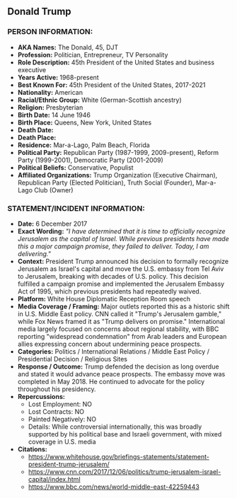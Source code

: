 ## Donald Trump

### PERSON INFORMATION:
- **AKA Names:** The Donald, 45, DJT
- **Profession:** Politician, Entrepreneur, TV Personality
- **Role Description:** 45th President of the United States and business executive
- **Years Active:** 1968-present
- **Best Known For:** 45th President of the United States, 2017-2021
- **Nationality:** American
- **Racial/Ethnic Group:** White (German-Scottish ancestry)
- **Religion:** Presbyterian
- **Birth Date:** 14 June 1946
- **Birth Place:** Queens, New York, United States
- **Death Date:** 
- **Death Place:** 
- **Residence:** Mar-a-Lago, Palm Beach, Florida
- **Political Party:** Republican Party (1987-1999, 2009-present), Reform Party (1999-2001), Democratic Party (2001-2009)
- **Political Beliefs:** Conservative, Populist
- **Affiliated Organizations:** Trump Organization (Executive Chairman), Republican Party (Elected Politician), Truth Social (Founder), Mar-a-Lago Club (Owner)

### STATEMENT/INCIDENT INFORMATION:
- **Date:** 6 December 2017
- **Exact Wording:** *"I have determined that it is time to officially recognize Jerusalem as the capital of Israel. While previous presidents have made this a major campaign promise, they failed to deliver. Today, I am delivering."*
- **Context:** President Trump announced his decision to formally recognize Jerusalem as Israel's capital and move the U.S. embassy from Tel Aviv to Jerusalem, breaking with decades of U.S. policy. This decision fulfilled a campaign promise and implemented the Jerusalem Embassy Act of 1995, which previous presidents had repeatedly waived.
- **Platform:** White House Diplomatic Reception Room speech
- **Media Coverage / Framing:** Major outlets reported this as a historic shift in U.S. Middle East policy. CNN called it "Trump's Jerusalem gamble," while Fox News framed it as "Trump delivers on promise." International media largely focused on concerns about regional stability, with BBC reporting "widespread condemnation" from Arab leaders and European allies expressing concern about undermining peace prospects.
- **Categories:** Politics / International Relations / Middle East Policy / Presidential Decision / Religious Sites
- **Response / Outcome:** Trump defended the decision as long overdue and stated it would advance peace prospects. The embassy move was completed in May 2018. He continued to advocate for the policy throughout his presidency.
- **Repercussions:**
  - Lost Employment: NO
  - Lost Contracts: NO
  - Painted Negatively: NO
  - Details: While controversial internationally, this was broadly supported by his political base and Israeli government, with mixed coverage in U.S. media
- **Citations:** 
  - https://www.whitehouse.gov/briefings-statements/statement-president-trump-jerusalem/
  - https://www.cnn.com/2017/12/06/politics/trump-jerusalem-israel-capital/index.html
  - https://www.bbc.com/news/world-middle-east-42259443
